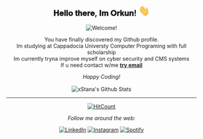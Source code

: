 <div align="center">
<h2> 𝐇𝐞𝐥𝐥𝐨 𝐭𝐡𝐞𝐫𝐞, 𝐈𝐦 𝐎𝐫𝐤𝐮𝐧! </> <img src="https://github.com/ABSphreak/ABSphreak/blob/master/gifs/Hi.gif" width="30px"></h2>
</div>

<div align="center" width="50">

<img src="https://media.discordapp.net/attachments/752884057494519858/799637437055631430/15-30-03-ezgif-3-014f6aa10578.gif" alt="Welcome!" width="300"/>

</div>

<div align="center">

You have finally discovered my Github profile. <br>
Im studying at Cappadocia Universty Computer Programing with full scholarship <br>
Im currently tryna improve myself on cyber security and CMS systems <br>
If u need contact w/me <a href="mailto:info@orkunonuk"><b>try email</b></a>

<i>Happy Coding!</i> 

</div>

<div align="center">

<img align="center" src="https://github-readme-stats.vercel.app/api?username=xstana&include_all_commits=true&count_private=true&show_icons=true&line_height=20&title_color=7A7ADB&icon_color=2234AE&text_color=D3D3D3&bg_color=0,000000,130F40" alt="xStana's Github Stats">

---
[![HitCount](http://hits.dwyl.com/ABSphreak/ABSphreak.svg)](http://hits.dwyl.com/ABSphreak/ABSphreak)

<i>Follow me around the web:</i><br>

  <!-- <a target="_blank" href="https://tr.linkedin.com/in/orkun-onuk-325a17220">🇱​🇮​🇳​🇰​🇪​🇩​🇮​🇳​</a> ●
  <a target="_blank" href="https://www.instagram.com/xstana_official/">🇮​🇳​🇸​🇹​🇦​🇬​🇷​🇦​🇲​</a> ●
<a target="_blank" href="https://orkunonuk.com/">ｗ​ｅ​ｂ​</a> ●
  <a target="_blank" href="https://open.spotify.com/playlist/0SM2qhu9L2TDiiCkzm5bNv?si=kNoR7TTdSVu-kVjWmfk1wA&utm_source=copy-link&dlbranch=1">🇸​🇵​🇴​🇹​🇮​🇫​🇾​</a>-->

<a href="https://tr.linkedin.com/in/orkun-onuk-325a17220" target="_blank"><img src="https://img.shields.io/badge/LinkedIn-%230077B5.svg?&style=flat-square&logo=linkedin&logoColor=white" alt="LinkedIn"></a>
<a href="https://www.instagram.com/xstana_official" target="_blank"><img src="https://img.shields.io/badge/Instagram-%23E4405F.svg?&style=flat-square&logo=instagram&logoColor=white" alt="Instagram"></a>
<a href="https://open.spotify.com/playlist/0SM2qhu9L2TDiiCkzm5bNv?si=kNoR7TTdSVu-kVjWmfk1wA&utm_source=copy-link&dlbranch=1" target="_blank"><img src="https://img.shields.io/badge/Spotify-%231ED760.svg?&style=flat-square&logo=spotify&logoColor=white" alt="Spotify"></a>

</div>

<!-- [🇱​🇮​🇳​🇰​🇪​🇩​🇮​🇳​](hhttps://tr.linkedin.com/in/orkun-onuk-325a17220/) ● [🇮​🇳​🇸​🇹​🇦​🇬​🇷​🇦​🇲​]https://www.instagram.com/xstana_official/)  ● [🇸​🇵​🇴​🇹​🇮​🇫​🇾​](https://open.spotify.com/playlist/0SM2qhu9L2TDiiCkzm5bNv?si=kNoR7TTdSVu-kVjWmfk1wA&utm_source=copy-link&dlbranch=1) -->

<!--
**xstana/xstana** is a ✨ _special_ ✨ repository because its `README.md` (this file) appears on your GitHub profile.

